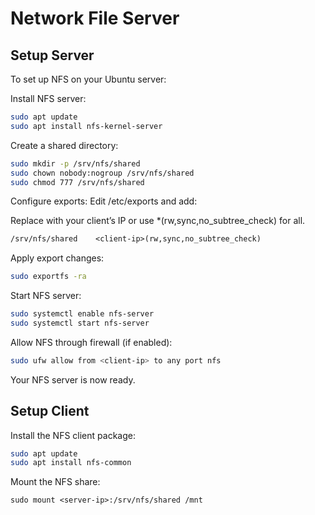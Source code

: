 # Network File Server

## Setup Server

To set up NFS on your Ubuntu server:

Install NFS server:
```sh
sudo apt update
sudo apt install nfs-kernel-server
```
Create a shared directory:
```sh
sudo mkdir -p /srv/nfs/shared
sudo chown nobody:nogroup /srv/nfs/shared
sudo chmod 777 /srv/nfs/shared
```

Configure exports: Edit /etc/exports and add:

Replace <client-ip> with your client’s IP or use *(rw,sync,no_subtree_check) for all.
```txt
/srv/nfs/shared    <client-ip>(rw,sync,no_subtree_check)
```

Apply export changes:
```sh
sudo exportfs -ra
```

Start NFS server:
```sh
sudo systemctl enable nfs-server
sudo systemctl start nfs-server
```

Allow NFS through firewall (if enabled):
```sh
sudo ufw allow from <client-ip> to any port nfs
```

Your NFS server is now ready.

## Setup Client

Install the NFS client package:
```sh
sudo apt update
sudo apt install nfs-common
```

Mount the NFS share:
```
sudo mount <server-ip>:/srv/nfs/shared /mnt
```

